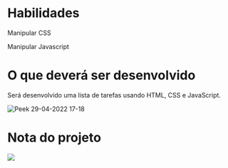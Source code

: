 # Habilidades
Manipular CSS

Manipular Javascript

# O que deverá ser desenvolvido
Será desenvolvido uma lista de tarefas usando HTML, CSS e JavaScript.

![Peek 29-04-2022 17-18](https://user-images.githubusercontent.com/99986000/166063809-f36e363f-1a3b-42e2-8d18-1d263035ea97.gif)

# Nota do projeto
<img src="https://user-images.githubusercontent.com/99986000/166063674-31882b0a-e483-49a0-b786-9ab4cb99e89b.png" />

